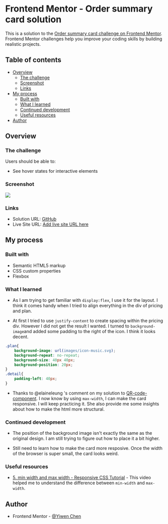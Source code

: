 # Frontend Mentor - Order summary card solution

This is a solution to the [Order summary card challenge on Frontend Mentor](https://www.frontendmentor.io/challenges/order-summary-component-QlPmajDUj). Frontend Mentor challenges help you improve your coding skills by building realistic projects. 

## Table of contents

- [Overview](#overview)
  - [The challenge](#the-challenge)
  - [Screenshot](#screenshot)
  - [Links](#links)
- [My process](#my-process)
  - [Built with](#built-with)
  - [What I learned](#what-i-learned)
  - [Continued development](#continued-development)
  - [Useful resources](#useful-resources)
- [Author](#author)


## Overview

### The challenge

Users should be able to:

- See hover states for interactive elements

### Screenshot

![](Screenshot.jpg)


### Links

- Solution URL: [GitHub](https://github.com/CHEN-YiWen/Order-summary-component)
- Live Site URL: [Add live site URL here](https://your-live-site-url.com)

## My process

### Built with

- Semantic HTML5 markup
- CSS custom properties
- Flexbox

### What I learned

- As I am trying to get familiar with   <code>display:flex</code>, I use it for   the layout. 
  I think it comes handy when I tried to align everything in the div of pricing and plan. 

- At first I tried to use <code>justify-content</code> to create spacing within the pricing div. However I did not get the result I wanted. I turned to <code>background-image</code>and added some padding to the right of the icon. I think it looks decent.

```css
.plan{
    background-image: url(images/icon-music.svg);
    background-repeat: no-repeat;
    background-size: 40px 40px;
    background-position: 20px;
}
.detail{
    padding-left: 40px;
}
```
- Thanks to @elaineleung 's comment on my solution to [QR-code-component](https://www.frontendmentor.io/solutions/qrcodecomponent--5wftdpyJm). I now know by using <code>max-width</code>, I can make the card responsive. I will keep practicing it. She also provide me some insights about how to make the html more structural.


### Continued development

- The position of the background image isn't exactly the same as the original design. I am still trying to figure out how to place it a bit higher.

- Still need to learn how to make the card more resposive. Once the width of the browser is super small, the card looks weird.

### Useful resources

- [5. min width and max width - Responsive CSS Tutorial](https://www.youtube.com/watch?v=9JIg7mti6Y4) - This video helped me to understand the difference between <code>min-width</code> and <code>max-width</code>.

## Author

- Frontend Mentor - [@Yiwen Chen](https://www.frontendmentor.io/profile/CHEN-YiWen)

